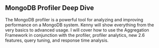 ## MongoDB Profiler Deep Dive ##

The MongoDB profiler is a powerful tool for analyzing and improving performance on a MongoDB system. Kenny will show everything from the very basics to advanced usage. I will cover how to use the Aggregation Framework in conjunction with the profiler, profiler analytics, new 2.6 features, query tuning, and response time analysis.
